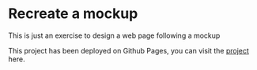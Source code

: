 # Recreate a mockup
This is just an exercise to design a web page following a mockup

This project has been deployed on Github Pages, you can visit the [project](https://jimcarlier.github.io/jcturlututu/turl.html) here.
